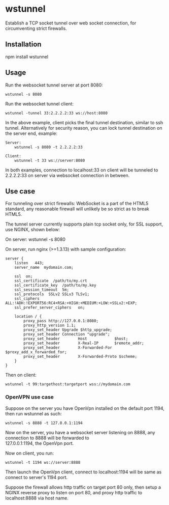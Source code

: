 # wstunnel

Establish a TCP socket tunnel over web socket connection, for circumventing strict firewalls.

## Installation

npm install wstunnel

## Usage

Run the websocket tunnel server at port 8080:

    wstunnel -s 8080

Run the websocket tunnel client:

    wstunnel -tunnel 33:2.2.2.2:33 ws://host:8080

In the above example, client picks the final tunnel destination, similar to ssh tunnel.  Alternatively for security
reason, you can lock tunnel destination on the server end, example:

    Server:
        wstunnel -s 8080 -t 2.2.2.2:33

    Client:
        wstunnel -t 33 ws://server:8080

In both examples, connection to localhost:33 on client will be tunneled to 2.2.2.2:33 on server via websocket
connection in between.

## Use case

For tunneling over strict firewalls: WebSocket is a part of the HTML5 standard, any reasonable firewall will unlikely
be so strict as to break HTML5. 

The tunnel server currently supports plain tcp socket only, for SSL support, use NGINX, shown below:

On server:
    wstunnel -s 8080

On server, run nginx (>=1.3.13) with sample configuration:

    server {
        listen   443;
        server_name  mydomain.com;

        ssl  on;
        ssl_certificate  /path/to/my.crt
        ssl_certificate_key  /path/to/my.key
        ssl_session_timeout  5m;
        ssl_protocols  SSLv2 SSLv3 TLSv1;
        ssl_ciphers  ALL:!ADH:!EXPORT56:RC4+RSA:+HIGH:+MEDIUM:+LOW:+SSLv2:+EXP;
        ssl_prefer_server_ciphers   on;

        location / {
            proxy_pass http://127.0.0.1:8080;
            proxy_http_version 1.1;
            proxy_set_header Upgrade $http_upgrade;
            proxy_set_header Connection "upgrade";
            proxy_set_header        Host            $host;
            proxy_set_header        X-Real-IP       $remote_addr;
            proxy_set_header        X-Forwarded-For $proxy_add_x_forwarded_for;
            proxy_set_header        X-Forwarded-Proto $scheme;
        }
    }

Then on client:

    wstunnel -t 99:targethost:targetport wss://mydomain.com


### OpenVPN use case

Suppose on the server you have OpenVpn installed on the default port 1194,  then run wstunnel as such:

    wstunnel -s 8888 -t 127.0.0.1:1194
    
Now on the server, you have a websocket server listening on 8888, any connection to 8888 will be forwarded to  
127.0.0.1:1194, the OpenVpn port.

Now on client, you run:

    wstunnel -t 1194 ws://server:8888
  
Then launch the OpenVpn client, connect to localhost:1194 will be same as connect to server's 1194 port.

Suppose the firewall allows http traffic on target port 80 only, then setup a NGINX reverse proxy to listen on port 80,
and proxy http traffic to localhost:8888 via host name.

